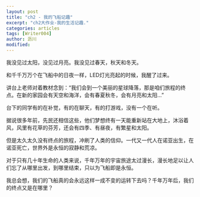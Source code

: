 ```yaml
---
layout: post
title: "ch2 - 我的飞船记趣"
excerpt: "ch2大作业-我的生活记趣."
categories: articles
tags: [Writer004]
author: 沥川
modified:
---
```


我没见过太阳，没见过月亮。我没见过春天，秋天和冬天。

和千千万万个在飞船中的日夜一样，LED灯光亮起的时候，我醒了过来。

讲台上老师对着教材念到：“我们会到一个美丽的星球降落，那是咱们旅程的终点。在新的家园会有天空和海洋，会有春夏秋冬，会有月亮和太阳...”

台下的同学有的在补觉，有的在聊天，有的打游戏，没有一个在听。

据说很多年前，先民还相信这些，他们梦想终有一天能重新站在大地上，沐浴着风，风里有花草的芬芳，还会有四季、有昼夜，有繁星和太阳。

但是太久太久没有终点的旅程，冲刷了人类的信仰。一代又一代人在诺亚出生，在诺亚死亡，世界外是永恒的寂静和荒凉。

对于只有几十年生命的人类来说，千年万年的宇宙旅途太过漫长，漫长地足以让人们忘了从哪里出发，到哪里结束，只以为飞船即是永恒。

我总会想，我们的飞船真的会永远这样一成不变的运转下去吗？千年万年后，我们的终点又是在哪里？
